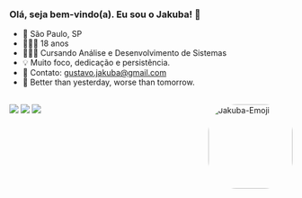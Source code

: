 ### Olá, seja bem-vindo(a). Eu sou o Jakuba! 👋

- 📍 São Paulo, SP
- 🙋🏽‍♂️ 18 anos
- 👨🏽‍💻 Cursando Análise e Desenvolvimento de Sistemas
- 💡 Muito foco, dedicação e persistência.
- 📧 Contato: gustavo.jakuba@gmail.com
- 💭 Better than yesterday, worse than tomorrow.

<div style="display: inline_block"><br>
  <img align="right" alt="Jakuba-Emoji" height="150" style="border-radius:50px;" src="https://cdn.discordapp.com/attachments/945451490271698967/956028628725022720/Webp.net-gifmaker.gif">
</div>
<div> 
  <a href="https://instagram.com/gujakubavicius" target="_blank"><img src="https://img.shields.io/badge/-Instagram-%23E4405F?style=for-the-badge&logo=instagram&logoColor=white" target="_blank"></a>
 	<a href = "mailto:gustavo.jakubavicius@hotmail.com"><img src="https://img.shields.io/badge/-Gmail-%23333?style=for-the-badge&logo=gmail&logoColor=white" target="_blank"></a>
  <a href="https://www.linkedin.com/in/gustavo-jakuba/" target="_blank"><img src="https://img.shields.io/badge/-LinkedIn-%230077B5?style=for-the-badge&logo=linkedin&logoColor=white" target="_blank"></a> 
 
</div>
